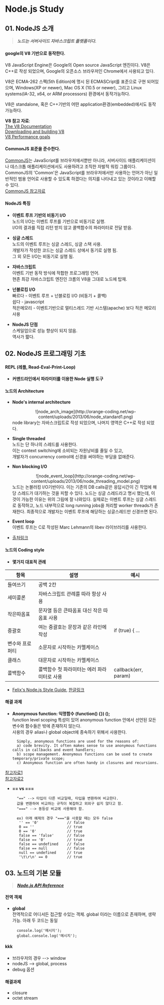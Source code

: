 # Node.js Study

## 01. NodeJS 소개

> ***노드는 서버사이드 자바스크립트 플랫폼이다.***

#### google의 V8 기반으로 동작한다.

V8 JavaScript Engine은 Google의 Open source JavaScript 엔진이다. V8은 C++로 작성 되었으며, Google의 오픈소스 브라우저인 Chrome에서 사용되고 있다.

V8은 ECMA-262 스펙(5th Edition)에 명시 된 ECMASCript를 표준으로 구현 되어있으며, Windows(XP or newer), Mac OS X (10.5 or newer), 그리고 Linux systems(IA-32, x64, or ARM processors) 환경에서 동작가능하다.

V8은 standalone, 혹은 C++기반의 어떤 application환경(embedded)에서도 동작가능하다.  

**V8 참고 자료**:  
[The V8 Documentation](https://developers.google.com/v8/intro)  
[Downloading and building V8](https://developers.google.com/v8/build)  
[V8 Performance goals](https://developers.google.com/v8/design)  

#### CommonJS 표준을 준수한다.
[CommonJS](http://www.commonjs.org)는 JavaScript를 브라우저에서뿐만 아니라, 서버사이드 애플리케이션이나 데스크톱 애플리케이션에서도 사용하려고 조직한 자발적 워킹 그룹이다. CommonJS의 'Common'은 JavaScript를 브라우저에서만 사용하는 언어가 아닌 일반적인 범용 언어로 사용할 수 있도록 하겠다는 의지를 나타내고 있는 것이라고 이해할 수 있다.  
[CommonJS 참고자료](http://helloworld.naver.com/helloworld/12864)  


#### NodeJS 특징

+ **이벤트 루프 기반의 비동기 I/O**  
		노드의 I/O는 이벤트 루프를 기반으로 비동기로 실행.  
        I/O의 결과를 직접 리턴 받지 않고 콜백함수의 파라미터로 전달 받음.  

+ **싱글 스레드**  
		노드의 이벤트 루프는 싱글 스레드, 싱글 스택 사용.  
        개발자가 작성한 코드는 싱글 스레드 상에서 동기로 실행 됨.  
        그 외 모든 I/O는 비동기로 실행 됨.  

+ **자바스크립트**  
		이벤트 기반 동작 방식에 적합한 프로그래밍 언어.  
        현존 최강 자바스크립트 엔진인 크롬의 V8을 그대로 노드에 탑재.  

+ **넌블로킹 I/O**  
		빠르다 - 이벤트 루프 + 넌블로킹 I/O (비동기 + 콜백)  
		쉽다 - javascript  
		적은메모리 - 이벤트기반으로 멀티스레드 기반 시스템(apache) 보다 적은 메모리 사용  

+ **NodeJS 단점**  
		스케일업으로 성능 향상이 되지 않음.  
		역사가 짧다.  


## 02. NodeJS 프로그래밍 기초

#### REPL (레플, Read-Eval-Print-Loop)

+ **커맨드라인에서 파라미터를 이용한 Node 실행 도구**  

#### 노드의 Architecture

+ **Node's internal architecture**  
	<center>![node_arch_image](http://orange-coding.net/wp-content/uploads/2013/06/node_standard1.png)</center>  
		node library는 자바스크립트로 작성 되었으며, 나머지 영역은 C++로 작성 되었다.  

+ **Single threaded**  
		노드는 단 하나의 스레드를 사용한다.  
		이는 context switching에 소비되는 자원낭비를 줄일 수 있고,  
        개발자가 concurrency control에 신경을 써야하는 부담을 없애준다.  

+ **Non blocking I/O**  
	<center>![node_event_loop](http://orange-coding.net/wp-content/uploads/2013/06/node_threading_model.png)</center>  
		노드는 논블러킹 I/O기반이다.  
        이는 기존의 DB calls같은 응답시간이 긴 작업에 해당 스레드가 대기하는 것을 피할 수 있다.  
		노드는 싱글 스레드라고 명시 했는데, 이것이 가능한 이유는 위의 그림에 잘 나와있다.  
		실제로는 이벤트 루프는 싱글 스레드로 동작하고,  
        노드 내부적으로 long running jobs을 처리할 worker threads가 존재한다.  
		최종적으로 개발자는 이벤트 루프에 해당하는 싱글스레드만 신경쓰면 된다.  

+ **Event loop**  
		이벤트 루프는 C로 작성된 Marc Lehmann의 libev 라이브러리를 사용한다.  

+ [출처링크](http://orange-coding.net/2013/06/29/xfiles-part-i-learning-how-to-walk)  

#### 노드의 Coding style

+ **몇가지 대표적 관례**  

| 항목       | 설명                       | 예시                   |
|----------|--------------------------|----------------------|
| 들여쓰기     | 공백 2칸                    |                      |
| 세미콜론     | 자바스크립트 관례를 따라 항상 사용      |                      |
| 작은따옴표    | 문자열 등은 큰따옴표 대신 작은 따옴표 사용 |                      |
| 중괄호      | 여는 중괄호는 문장과 같은 라인에 작성    | if (true) { ...      |
| 변수와 프로퍼티 | 소문자로 시작하는 카멜케이스          |                      |
| 클래스      | 대문자로 시작하는 카멜케이스          |                      |
| 콜백함수     | 콜백함수 첫 파라미터는 에러 파라미터로 사용 | callback(err, param) |  

+ [Felix's Node.js Style Guide](http://nodeguide.com/style.html), [한글링크](http://pismute.github.io/nodeguide.com/style.html)  

#### 해결 과제

+ **Anonymous function: 익명함수 (function() {}) ();**  
		function level scoping 특성이 있어 anonymous function 안에서 선언된 모든 변수와 함수들은 밖에 존재하지 않는다.  
		사용의 경우 alias나 global object에 종속하기 위해서 사용한다.  

		Simply, anonymous functions are used for the reasons of:  
		a) code brevity. It often makes sense to use anonymous functions calls in callbacks and event handlers;  
		b) scope management. Anonymous functions can be used to create temporary/private scope;  
		c) Anonymous function are often handy in closures and recursions.  
[참고자료1](http://thoughtsonscripts.blogspot.kr/2012/01/javascript-anonymous-functions.html)  
[참고자료2](http://hotdogya.tistory.com/103)  

+ **\=\= vs \=\=\=**  

		"==" --> 타입이 다른 비교일때, 타입을 변환하여 비교한다.  
		값을 변환하여 비교하는 규칙이 복잡하고 외외구 쉽지 않다고 함.  
		"===" --> 동등성 비교에 사용해야 함.  

		ex) 아래 예제의 경우 "==="을 사용할 때는 모두 false  
		 '' == '0'             // false  
		 0 == ''               // true  
		 0 == '0'              // true  
		 false == 'false'      // false  
		 false == '0'          // true  
		 false == undefined    // false  
		 false == null         // false  
		 null == undefined     // true  
		 '\t\r\n' == 0         // true  

## 03. 노드의 기본 모듈

> ***[Node.js API Reference](http://www.nodejs.org/api/)***

#### 전역 객체

+ **global**  
전역적으로 어디서든 접근할 수있는 객체. global 이라는 이름으로 존재하며, 생략가능. 아래 두 코드는 동일  

		console.log('메시지');  
		global.console.log('메시지');  


#### kkk
+ 브라우저의 경우 --> window
+ nodeJS --> global, process
+ debug 옵션
	
#### 해결과제

+ closure
+ octet stream



